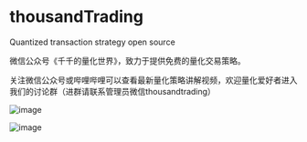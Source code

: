 # thousandTrading
Quantized transaction strategy open source

微信公众号《千千的量化世界》，致力于提供免费的量化交易策略。

关注微信公众号或哔哩哔哩可以查看最新量化策略讲解视频，欢迎量化爱好者进入我们的讨论群（进群请联系管理员微信thousandtrading）

![image](https://github.com/thousandTrading/thousandTrading/thousandTrading/blob/master/images/thousandTrading.jpg)

![image](https://github.com/thousandTrading/thousandTrading/thousandTrading/blob/master/images/wallet.jpg)
